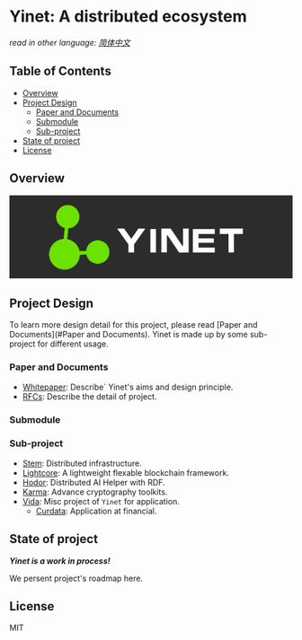 # Yinet: A distributed ecosystem

*read in other language: [简体中文](zh/README.md)*

## Table of Contents

- [Overview](#Overview)
- [Project Design](#project-design)
  - [Paper and Documents](#paper-and-documents)
  - [Submodule](#Submodule)
  - [Sub-project](#Sub-project)
- [State of project](#state-of-project)
- [License](#License)

## Overview

![](img/yinet.png)

## Project Design

To learn more design detail for this project, please read [Paper and Documents](#Paper and Documents). Yinet is made up by some sub-project for different usage.

### Paper and Documents

- [Whitepaper](en/whitepaper.md): Describe` Yinet's aims and design principle.
- [RFCs](en/rfcs/index.md): Describe the detail of project.

### Submodule

### Sub-project

- [Stem](https://github.com/Yinet-project/Stem): Distributed infrastructure.
- [Lightcore](https://github.com/Yinet-project/Lightcore): A lightweight flexable blockchain framework.
- [Hodor](https://github.com/Yinet-project/Hodor): Distributed AI Helper with RDF.
- [Karma](https://github.com/Yinet-project/Karma): Advance cryptography toolkits.
- [Vida](https://github.com/Yinet-project/Stem): Misc project of `Yinet` for application.
  - [Curdata](): Application at financial.

## State of project

***Yinet is a work in process!***

We persent project's roadmap here.

## License

MIT